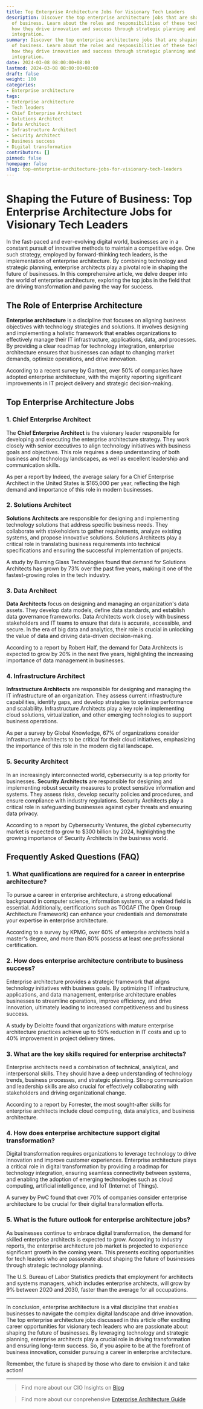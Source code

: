 ```yaml
---
title: Top Enterprise Architecture Jobs for Visionary Tech Leaders
description: Discover the top enterprise architecture jobs that are shaping the future
  of business. Learn about the roles and responsibilities of these tech leaders and
  how they drive innovation and success through strategic planning and technology
  integration.
summary: Discover the top enterprise architecture jobs that are shaping the future
  of business. Learn about the roles and responsibilities of these tech leaders and
  how they drive innovation and success through strategic planning and technology
  integration.
date: 2024-03-08 08:00:00+08:00
lastmod: 2024-03-08 08:00:00+08:00
draft: false
weight: 100
categories:
- Enterprise architecture
tags:
- Enterprise architecture
- Tech leaders
- Chief Enterprise Architect
- Solutions Architect
- Data Architect
- Infrastructure Architect
- Security Architect
- Business success
- Digital transformation
contributors: []
pinned: false
homepage: false
slug: top-enterprise-architecture-jobs-for-visionary-tech-leaders
---
```



# Shaping the Future of Business: Top Enterprise Architecture Jobs for Visionary Tech Leaders

In the fast-paced and ever-evolving digital world, businesses are in a constant pursuit of innovative methods to maintain a competitive edge. One such strategy, employed by forward-thinking tech leaders, is the implementation of enterprise architecture. By combining technology and strategic planning, enterprise architects play a pivotal role in shaping the future of businesses. In this comprehensive article, we delve deeper into the world of enterprise architecture, exploring the top jobs in the field that are driving transformation and paving the way for success.

## The Role of Enterprise Architecture

**Enterprise architecture** is a discipline that focuses on aligning business objectives with technology strategies and solutions. It involves designing and implementing a holistic framework that enables organizations to effectively manage their IT infrastructure, applications, data, and processes. By providing a clear roadmap for technology integration, enterprise architecture ensures that businesses can adapt to changing market demands, optimize operations, and drive innovation.

According to a recent survey by Gartner, over 50% of companies have adopted enterprise architecture, with the majority reporting significant improvements in IT project delivery and strategic decision-making.

## Top Enterprise Architecture Jobs

### 1. Chief Enterprise Architect

The **Chief Enterprise Architect** is the visionary leader responsible for developing and executing the enterprise architecture strategy. They work closely with senior executives to align technology initiatives with business goals and objectives. This role requires a deep understanding of both business and technology landscapes, as well as excellent leadership and communication skills.

As per a report by Indeed, the average salary for a Chief Enterprise Architect in the United States is $165,000 per year, reflecting the high demand and importance of this role in modern businesses.

### 2. Solutions Architect

**Solutions Architects** are responsible for designing and implementing technology solutions that address specific business needs. They collaborate with stakeholders to gather requirements, analyze existing systems, and propose innovative solutions. Solutions Architects play a critical role in translating business requirements into technical specifications and ensuring the successful implementation of projects.

A study by Burning Glass Technologies found that demand for Solutions Architects has grown by 73% over the past five years, making it one of the fastest-growing roles in the tech industry.

### 3. Data Architect

**Data Architects** focus on designing and managing an organization's data assets. They develop data models, define data standards, and establish data governance frameworks. Data Architects work closely with business stakeholders and IT teams to ensure that data is accurate, accessible, and secure. In the era of big data and analytics, their role is crucial in unlocking the value of data and driving data-driven decision-making.

According to a report by Robert Half, the demand for Data Architects is expected to grow by 20% in the next five years, highlighting the increasing importance of data management in businesses.

### 4. Infrastructure Architect

**Infrastructure Architects** are responsible for designing and managing the IT infrastructure of an organization. They assess current infrastructure capabilities, identify gaps, and develop strategies to optimize performance and scalability. Infrastructure Architects play a key role in implementing cloud solutions, virtualization, and other emerging technologies to support business operations.

As per a survey by Global Knowledge, 67% of organizations consider Infrastructure Architects to be critical for their cloud initiatives, emphasizing the importance of this role in the modern digital landscape.

### 5. Security Architect

In an increasingly interconnected world, cybersecurity is a top priority for businesses. **Security Architects** are responsible for designing and implementing robust security measures to protect sensitive information and systems. They assess risks, develop security policies and procedures, and ensure compliance with industry regulations. Security Architects play a critical role in safeguarding businesses against cyber threats and ensuring data privacy.

According to a report by Cybersecurity Ventures, the global cybersecurity market is expected to grow to $300 billion by 2024, highlighting the growing importance of Security Architects in the business world.

## Frequently Asked Questions (FAQ)

### 1. What qualifications are required for a career in enterprise architecture?

To pursue a career in enterprise architecture, a strong educational background in computer science, information systems, or a related field is essential. Additionally, certifications such as TOGAF (The Open Group Architecture Framework) can enhance your credentials and demonstrate your expertise in enterprise architecture.

According to a survey by KPMG, over 60% of enterprise architects hold a master's degree, and more than 80% possess at least one professional certification.

### 2. How does enterprise architecture contribute to business success?

Enterprise architecture provides a strategic framework that aligns technology initiatives with business goals. By optimizing IT infrastructure, applications, and data management, enterprise architecture enables businesses to streamline operations, improve efficiency, and drive innovation, ultimately leading to increased competitiveness and business success.

A study by Deloitte found that organizations with mature enterprise architecture practices achieve up to 50% reduction in IT costs and up to 40% improvement in project delivery times.

### 3. What are the key skills required for enterprise architects?

Enterprise architects need a combination of technical, analytical, and interpersonal skills. They should have a deep understanding of technology trends, business processes, and strategic planning. Strong communication and leadership skills are also crucial for effectively collaborating with stakeholders and driving organizational change.

According to a report by Forrester, the most sought-after skills for enterprise architects include cloud computing, data analytics, and business architecture.

### 4. How does enterprise architecture support digital transformation?

Digital transformation requires organizations to leverage technology to drive innovation and improve customer experiences. Enterprise architecture plays a critical role in digital transformation by providing a roadmap for technology integration, ensuring seamless connectivity between systems, and enabling the adoption of emerging technologies such as cloud computing, artificial intelligence, and IoT (Internet of Things).

A survey by PwC found that over 70% of companies consider enterprise architecture to be crucial for their digital transformation efforts.

### 5. What is the future outlook for enterprise architecture jobs?

As businesses continue to embrace digital transformation, the demand for skilled enterprise architects is expected to grow. According to industry reports, the enterprise architecture job market is projected to experience significant growth in the coming years. This presents exciting opportunities for tech leaders who are passionate about shaping the future of businesses through strategic technology planning.

The U.S. Bureau of Labor Statistics predicts that employment for architects and systems managers, which includes enterprise architects, will grow by 9% between 2020 and 2030, faster than the average for all occupations.

- - -

In conclusion, enterprise architecture is a vital discipline that enables businesses to navigate the complex digital landscape and drive innovation. The top enterprise architecture jobs discussed in this article offer exciting career opportunities for visionary tech leaders who are passionate about shaping the future of businesses. By leveraging technology and strategic planning, enterprise architects play a crucial role in driving transformation and ensuring long-term success. So, if you aspire to be at the forefront of business innovation, consider pursuing a career in enterprise architecture.

Remember, the future is shaped by those who dare to envision it and take action!

---

> Find more about our CIO Insights on [Blog](/tags/cio/)

> Find more about our conprehensive [Enterprise Architecture Guide](/docs/ultimate-guides/chapter-1.1-introduction-of-enterprise-architecture/)